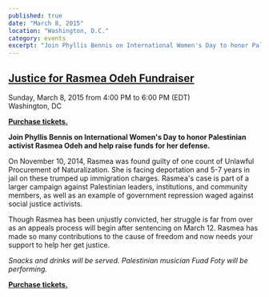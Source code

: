 ```yaml
---
published: true
date: "March 8, 2015"
location: "Washington, D.C."
category: events
excerpt: "Join Phyllis Bennis on International Women's Day to honor Palestinian activist Rasmea Odeh and help raise funds for her defense."
---
```


## [ Justice for Rasmea Odeh Fundraiser](https://www.eventbrite.com/e/justice-for-rasmea-odeh-fundraiser-tickets-15864854206)

Sunday, March 8, 2015 from 4:00 PM to 6:00 PM (EDT)
<br>Washington, DC

[**Purchase tickets.**](https://www.eventbrite.com/e/justice-for-rasmea-odeh-fundraiser-tickets-15864854206)

**Join Phyllis Bennis on International Women's Day to honor Palestinian activist Rasmea Odeh and help raise funds for her defense.**

On November 10, 2014, Rasmea was found guilty of one count of Unlawful Procurement of Naturalization. She is facing deportation and 5-7 years in jail on these trumped up immigration charges. Rasmea's case is part of a larger campaign against Palestinian leaders, institutions, and community members, as well as an example of government repression waged against social justice activists. 

Though Rasmea has been unjustly convicted, her struggle is far from over as an appeals process will begin after sentencing on March 12. Rasmea has made so many contributions to the cause of freedom and now needs your support to help her get justice. 

_Snacks and drinks will be served. Palestinian musician Fuad Foty will be performing._

[**Purchase tickets.**](https://www.eventbrite.com/e/justice-for-rasmea-odeh-fundraiser-tickets-15864854206)